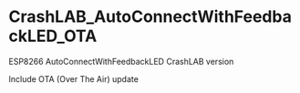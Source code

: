 # CrashLAB_AutoConnectWithFeedbackLED_OTA
ESP8266 AutoConnectWithFeedbackLED CrashLAB version

Include OTA (Over The Air) update
